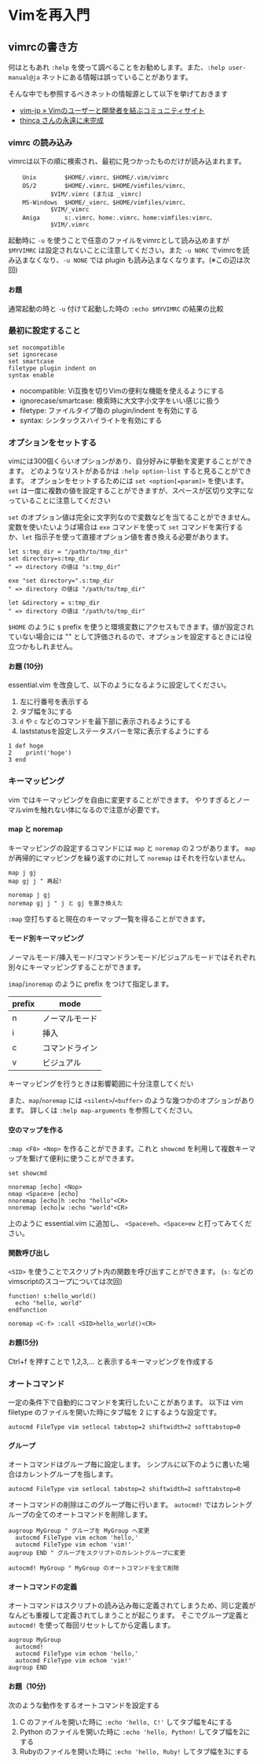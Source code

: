 # Vimを再入門

## vimrcの書き方

何はともあれ `:help` を使って調べることをお勧めします。また、`:help user-manual@ja`
ネットにある情報は誤っていることがあります。

そんな中でも参照するべきネットの情報源として以下を挙げておきます

* [vim-jp » Vimのユーザーと開発者を結ぶコミュニティサイト](http://vim-jp.org)
* [thinca さんの永遠に未完成]( http://d.hatena.ne.jp/thinca/)

### vimrc の読み込み

vimrcは以下の順に検索され、最初に見つかったものだけが読み込まれます。

		Unix		$HOME/.vimrc、$HOME/.vim/vimrc
		OS/2		$HOME/.vimrc、$HOME/vimfiles/vimrc、
				$VIM/.vimrc (または _vimrc)
		MS-Windows	$HOME/_vimrc、$HOME/vimfiles/vimrc、
				$VIM/_vimrc
		Amiga		s:.vimrc、home:.vimrc、home:vimfiles:vimrc、
				$VIM/.vimrc

起動時に `-u` を使うことで任意のファイルをvimrcとして読み込めますが `$MYVIMRC` は設定されないことに注意してください。また `-u NORC` でvimrcを読み込まなくなり、`-u NONE` では plugin も読み込まなくなります。(※この辺は次回)

#### お題

通常起動の時と `-u` 付けて起動した時の `:echo $MYVIMRC` の結果の比較

### 最初に設定すること

``` vim
set nocompatible
set ignorecase
set smartcase
filetype plugin indent on
syntax enable
```

* nocompatible: Vi互換を切りVimの便利な機能を使えるようにする
* ignorecase/smartcase: 検索時に大文字小文字をいい感じに扱う
* filetype: ファイルタイプ毎の plugin/indent を有効にする
* syntax: シンタックスハイライトを有効にする

### オプションをセットする

vimには300個くらいオプションがあり、自分好みに挙動を変更することができます。
どのようなリストがあるかは `:help option-list` すると見ることができます。
オプションをセットするためには `set <option[=param]>` を使います。
`set` は一度に複数の値を設定することができますが、スペースが区切り文字になっていることに注意してください

`set` のオプション値は完全に文字列なので変数などを当てることができません。変数を使いたいようば場合は `exe` コマンドを使って `set` コマンドを実行するか、`let` 指示子を使って直接オプション値を書き換える必要があります。

```
let s:tmp_dir = "/path/to/tmp_dir"
set directory=s:tmp_dir
" => directory の値は "s:tmp_dir"

exe "set directory=".s:tmp_dir
" => directory の値は "/path/to/tmp_dir" 

let &directory = s:tmp_dir
" => directory の値は "/path/to/tmp_dir" 
```

`$HOME` のように `$` prefix を使うと環境変数にアクセスもできます。値が設定されていない場合には "" として評価されるので、オプションを設定するときには役立つかもしれません。

#### お題 (10分)

essential.vim を改良して、以下のようになるように設定してください。

1. 左に行番号を表示する
2. タブ幅を3にする
3. `d` や `c` などのコマンドを最下部に表示されるようにする
4. laststatusを設定しステータスバーを常に表示するようにする

```
1 def hoge
2    print('hoge')
3 end
```

### キーマッピング

vim ではキーマッピングを自由に変更することができます。
やりすぎるとノーマルvimを触れない体になるので注意が必要です。

#### map と noremap

キーマッピングの設定するコマンドには `map` と `noremap` の２つがあります。
`map` が再帰的にマッピングを繰り返すのに対して `noremap` はそれを行ないません。

```
map j gj
map gj j " 再起!
```

```
noremap j gj
noremap gj j " j と gj を置き換えた
```

`:map` 空打ちすると現在のキーマップ一覧を得ることができます。

#### モード別キーマッピング

ノーマルモード/挿入モード/コマンドランモード/ビジュアルモードではそれぞれ別々にキーマッピングすることができます。

`imap`/`inoremap` のように prefix をつけて指定します。

| prefix | mode           |
|--------|----------------|
| n      | ノーマルモード |
| i      | 挿入           |
| c      | コマンドライン |
| v      | ビジュアル     |

キーマッピングを行うときは影響範囲に十分注意してくだい

また、`map`/`noremap` には `<silent>`/`<buffer>` のような幾つかのオプションがあります。
詳しくは `:help map-arguments` を参照してください。


#### 空のマップを作る

`:map <F8> <Nop>` を作ることができます。これと `showcmd` を利用して複数キーマップを繋げて便利に使うことができます。

```
set showcmd

nnoremap [echo] <Nop>
nmap <Space>e [echo]
nnoremap [echo]h :echo "hello"<CR>
nnoremap [echo]w :echo "world"<CR>
```

上のように essential.vim に追加し、 `<Space>eh`、`<Space>ew` と打ってみてください。

#### 関数呼び出し

`<SID>` を使うことでスクリプト内の関数を呼び出すことができます。
(`s:` などのvimscriptのスコープについては次回)

```
function! s:hello_world()
  echo "hello, world"
endfunction

noremap <C-f> :call <SID>hello_world()<CR>
```


#### お題(5分)

Ctrl+f を押すことで 1,2,3,... と表示するキーマッピングを作成する


### オートコマンド

一定の条件下で自動的にコマンドを実行したいことがあります。
以下は vim filetype のファイルを開いた時にタブ幅を 2 にするような設定です。

```
autocmd FileType vim setlocal tabstop=2 shiftwidth=2 softtabstop=0
```

#### グループ

オートコマンドはグループ毎に設定します。
シンプルに以下のように書いた場合はカレントグループを指します。

```
autocmd FileType vim setlocal tabstop=2 shiftwidth=2 softtabstop=0
```

オートコマンドの削除はこのグループ毎に行います。 `autocmd!` ではカレントグループの全てのオートコマンドを削除します。

```
augroup MyGroup " グループを MyGroup へ変更
  autocmd FileType vim echom 'hello,'
  autocmd FileType vim echom 'vim!'
augroup END " グループをスクリプトのカレントグループに変更

autocmd! MyGroup " MyGroup のオートコマンドを全て削除
```

#### オートコマンドの定義

オートコマンドはスクリプトの読み込み毎に定義されてしまうため、同じ定義がなんども重複して定義されてしまうことが起こります。
そこでグループ定義と `autocmd!` を使って毎回リセットしてから定義します。

```
augroup MyGroup
  autocmd!
  autocmd FileType vim echom 'hello,'
  autocmd FileType vim echom 'vim!'
augroup END
```

#### お題（10分)

次のような動作をするオートコマンドを設定する

1. C のファイルを開いた時に `:echo 'hello, C!'` してタブ幅を4にする
2. Python のファイルを開いた時に `:echo 'hello, Python!` してタブ幅を2にする
3. Rubyのファイルを開いた時に `:echo 'hello, Ruby!` してタブ幅を3にする

